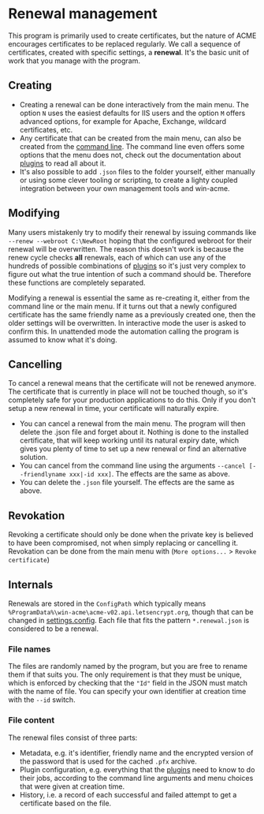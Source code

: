 ﻿---
sidebar: manual
---

# Renewal management
This program is primarily used to create certificates, but the nature of ACME encourages certificates to be 
replaced regularly. We call a sequence of certificates, created with specific settings, a **renewal**. It's the 
basic unit of work that you manage with the program.

## Creating
- Creating a renewal can be done interactively from the main menu. The option `N` uses the easiest defaults for 
IIS users and the option `M` offers advanced options, for example for Apache, Exchange, wildcard certificates, etc. 
- Any certificate that can be created from the main menu, can also be created from the 
[command line](/win-acme/reference/cli). 
The command line even offers some options that the menu does not, check out the documentation 
about [plugins](/win-acme/reference/plugins/) to read all about it.
- It's also possible to add `.json` files to the folder yourself, either manually or using some clever tooling or 
scripting, to create a lighty coupled integration between your own management tools and win-acme.

## Modifying
Many users mistakenly try to modify their renewal by issuing commands like `--renew --webroot C:\NewRoot` 
hoping that the configured webroot for their renewal will be overwritten. The reason this doesn't work is 
because the renew cycle checks **all** renewals, each of which can use any of the hundreds of possible 
combinations of [plugins](/win-acme/reference/plugins/) so it's just very complex to figure out what the 
true intention of such a command should be. Therefore these functions are completely separated.

Modifying a renewal is essential the same as re-creating it, either from the command line or the main menu. If it 
turns out that a newly configured certificate has the same friendly name as a previously created one, then the 
older settings will be overwritten. In interactive mode the user is asked to confirm this. In unattended mode the 
automation calling the program is assumed to know what it's doing.

## Cancelling
To cancel a renewal means that the certificate will not be renewed anymore. The certificate that is currently 
in place will not be touched though, so it's completely safe for your production applications to do this. Only
if you don't setup a new renewal in time, your certificate will naturally expire.
- You can cancel a renewal from the main menu. The program will then delete the .json file and forget about it.
Nothing is done to the installed certificate, that will keep working until its natural expiry date, which gives you 
plenty of time to set up a new renewal or find an alternative solution.
- You can cancel from the command line using the arguments `--cancel [--friendlyname xxx|-id xxx]`. The effects are the 
same as above.
- You can delete the `.json` file yourself. The effects are the same as above.

## Revokation
Revoking a certificate should only be done when the private key is believed to have been compromised, not when simply
replacing or cancelling it. Revokation can be done from the main menu with (`More options...` > `Revoke certificate`)

## Internals
Renewals are stored in the `ConfigPath` which typically means `%ProgramData%\win-acme\acme-v02.api.letsencrypt.org`, 
though that can be changed in [settings.config](/win-acme/reference/settings). Each file that fits the pattern 
`*.renewal.json` is considered to be a renewal. 

### File names
The files are randomly named by the program, but you are free to rename them if that suits you. The only requirement 
is that they must be unique, which is enforced by checking that the `"Id"` field in the JSON must match with the 
name of file. You can specify your own identifier at creation time with the `--id` switch.

### File content
The renewal files consist of three parts:
- Metadata, e.g. it's identifier, friendly name and the encrypted version of the password that is used for 
the cached `.pfx` archive.
- Plugin configuration, e.g. everything that the [plugins](/win-acme/reference/plugins/) need to know 
to do their jobs, according to the command line arguments and menu choices that were given at creation time.
- History, i.e. a record of each successful and failed attempt to get a certificate based on the file.